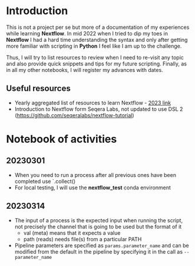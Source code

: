 # Introduction

This is not a project per se but more of a documentation of my experiences while learning **Nextflow**. In mid 2022 when I tried to dip my toes in **Nextflow** I had a hard time understanding the syntax and only after getting more familiar with scripting in **Python** I feel like I am up to the challenge. 

Thus, I will try to list resources to review when I need to re-visit any topic and also provide quick snippets and tips for my future scripting. Finally, as in all my other notebooks, I will register my advances with dates. 

## Useful resources

- Yearly aggregated list of resources to learn Nextflow - [2023 link](https://www.nextflow.io/blog/2023/learn-nextflow-in-2023.html)
- Introduction to Nextflow form Seqera Labs, not updated to use DSL 2 (https://github.com/seqeralabs/nextflow-tutorial)


# Notebook of activities

## 20230301

- When you need to run a process after all previous ones have been completed use `.collect()
- For local testing, I will use the **nextflow_test** conda environment

## 20230314

- The input of a process is the expected input when running the script, not precisely the channel that is going to be used but the format of it
    + val (meta) means that it expects a value
    + path (reads) needs file(s) from a particular PATH
- Pipeline parameters are specified as `params.parameter_name` and can be modified from the default in the pipeline by specifying it in the call as `--parameter_name`
